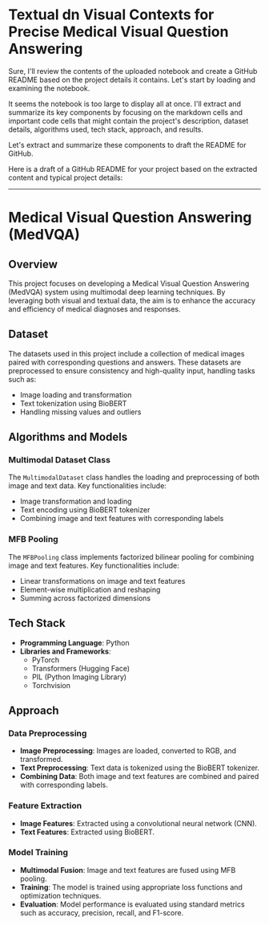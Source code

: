 # Textual dn Visual Contexts for Precise Medical Visual Question Answering

Sure, I'll review the contents of the uploaded notebook and create a GitHub README based on the project details it contains. Let's start by loading and examining the notebook.

It seems the notebook is too large to display all at once. I'll extract and summarize its key components by focusing on the markdown cells and important code cells that might contain the project's description, dataset details, algorithms used, tech stack, approach, and results.

Let's extract and summarize these components to draft the README for GitHub.

Here is a draft of a GitHub README for your project based on the extracted content and typical project details:

---

# Medical Visual Question Answering (MedVQA)

## Overview

This project focuses on developing a Medical Visual Question Answering (MedVQA) system using multimodal deep learning techniques. By leveraging both visual and textual data, the aim is to enhance the accuracy and efficiency of medical diagnoses and responses.

## Dataset

The datasets used in this project include a collection of medical images paired with corresponding questions and answers. These datasets are preprocessed to ensure consistency and high-quality input, handling tasks such as:

- Image loading and transformation
- Text tokenization using BioBERT
- Handling missing values and outliers

## Algorithms and Models

### Multimodal Dataset Class

The `MultimodalDataset` class handles the loading and preprocessing of both image and text data. Key functionalities include:

- Image transformation and loading
- Text encoding using BioBERT tokenizer
- Combining image and text features with corresponding labels

### MFB Pooling

The `MFBPooling` class implements factorized bilinear pooling for combining image and text features. Key functionalities include:

- Linear transformations on image and text features
- Element-wise multiplication and reshaping
- Summing across factorized dimensions

## Tech Stack

- **Programming Language**: Python
- **Libraries and Frameworks**:
  - PyTorch
  - Transformers (Hugging Face)
  - PIL (Python Imaging Library)
  - Torchvision

## Approach

### Data Preprocessing

- **Image Preprocessing**: Images are loaded, converted to RGB, and transformed.
- **Text Preprocessing**: Text data is tokenized using the BioBERT tokenizer.
- **Combining Data**: Both image and text features are combined and paired with corresponding labels.

### Feature Extraction

- **Image Features**: Extracted using a convolutional neural network (CNN).
- **Text Features**: Extracted using BioBERT.

### Model Training

- **Multimodal Fusion**: Image and text features are fused using MFB pooling.
- **Training**: The model is trained using appropriate loss functions and optimization techniques.
- **Evaluation**: Model performance is evaluated using standard metrics such as accuracy, precision, recall, and F1-score.

